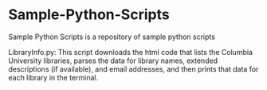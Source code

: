 Sample-Python-Scripts
=====================

Sample Python Scripts is a repository of sample python scripts

LibraryInfo.py:  This script downloads the html code that lists the Columbia University libraries, parses the data for library names, extended descriptions (if available), and email addresses, and then prints that data for each library in the terminal.
